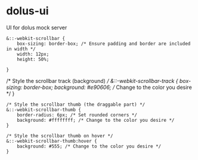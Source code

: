 # dolus-ui
UI for dolus mock server


    &::-webkit-scrollbar {
        box-sizing: border-box; /* Ensure padding and border are included in width */
        width: 12px;
        height: 50%;
        
    }
  
  /* Style the scrollbar track (background) */
    &::-webkit-scrollbar-track {
        box-sizing: border-box;
        background: #e90606; /* Change to the color you desire */
    }
    
    /* Style the scrollbar thumb (the draggable part) */
    &::-webkit-scrollbar-thumb {
        border-radius: 6px; /* Set rounded corners */
        background: #ffffffff; /* Change to the color you desire */
    }
  
    /* Style the scrollbar thumb on hover */
    &::-webkit-scrollbar-thumb:hover {
        background: #555; /* Change to the color you desire */
    }